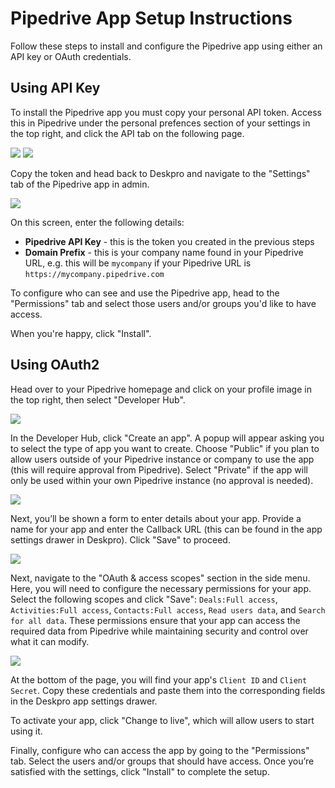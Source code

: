 Pipedrive App Setup Instructions
===

Follow these steps to install and configure the Pipedrive app using either an API key or OAuth credentials.

## Using API Key

To install the Pipedrive app you must copy your personal API token. Access this in Pipedrive under the personal prefences section of your settings in the top right, and click the API tab on the following page. 

[![](/docs/assets/setup/setup-pipedrive-001.png)](/docs/assets/setup/setup-pipedrive-001.png)
[![](/docs/assets/setup/setup-pipedrive-002.png)](/docs/assets/setup/setup-pipedrive-002.png)


Copy the token and head back to Deskpro and navigate to the "Settings" tab of the Pipedrive app in admin.

[![](/docs/assets/setup/setup-pipedrive-003.png)](/docs/assets/setup/setup-pipedrive-003.png)

On this screen, enter the following details:

- **Pipedrive API Key** - this is the token you created in the previous steps
- **Domain Prefix** - this is your company name found in your Pipedrive URL, e.g. this will be `mycompany` if your Pipedrive URL is `https://mycompany.pipedrive.com`

To configure who can see and use the Pipedrive app, head to the "Permissions" tab and select those users and/or groups you'd like to have access.

When you're happy, click "Install".


## Using OAuth2

Head over to your Pipedrive homepage and click on your profile image in the top right, then select "Developer Hub".

[![](/docs/assets/setup/setup-pipedrive-004.png)](/docs/assets/setup/setup-pipedrive-004.png)

In the Developer Hub, click "Create an app". A popup will appear asking you to select the type of app you want to create. Choose "Public" if you plan to allow users outside of your Pipedrive instance or company to use the app (this will require approval from Pipedrive). Select "Private" if the app will only be used within your own Pipedrive instance (no approval is needed).

[![](/docs/assets/setup/setup-pipedrive-005.png)](/docs/assets/setup/setup-pipedrive-005.png)

Next, you’ll be shown a form to enter details about your app. Provide a name for your app and enter the Callback URL (this can be found in the app settings drawer in Deskpro). Click "Save" to proceed.

[![](/docs/assets/setup/setup-pipedrive-006.png)](/docs/assets/setup/setup-pipedrive-006.png)

Next, navigate to the "OAuth & access scopes" section in the side menu. Here, you will need to configure the necessary permissions for your app.  Select the following scopes and click "Save": `Deals:Full access`, `Activities:Full access`, `Contacts:Full access`, `Read users data`, and `Search for all data`.  These permissions ensure that your app can access the required data from Pipedrive while maintaining security and control over what it can modify.

[![](/docs/assets/setup/setup-pipedrive-007.png)](/docs/assets/setup/setup-pipedrive-007.png)

At the bottom of the page, you will find your app's `Client ID` and `Client Secret`. Copy these credentials and paste them into the corresponding fields in the Deskpro app settings drawer.

To activate your app, click "Change to live", which will allow users to start using it.

Finally, configure who can access the app by going to the "Permissions" tab. Select the users and/or groups that should have access. Once you’re satisfied with the settings, click "Install" to complete the setup.